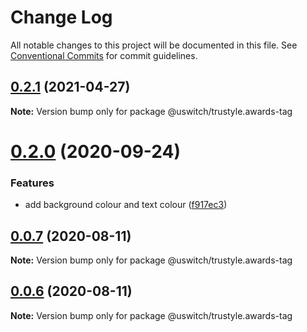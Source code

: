 # Change Log

All notable changes to this project will be documented in this file.
See [Conventional Commits](https://conventionalcommits.org) for commit guidelines.

## [0.2.1](https://github.com/uswitch/trustyle/compare/@uswitch/trustyle.awards-tag@0.2.0...@uswitch/trustyle.awards-tag@0.2.1) (2021-04-27)

**Note:** Version bump only for package @uswitch/trustyle.awards-tag





# [0.2.0](https://github.com/uswitch/trustyle/compare/@uswitch/trustyle.awards-tag@0.1.3...@uswitch/trustyle.awards-tag@0.2.0) (2020-09-24)


### Features

* add background colour and text colour ([f917ec3](https://github.com/uswitch/trustyle/commit/f917ec3))





## [0.0.7](https://github.com/uswitch/trustyle/compare/@uswitch/trustyle.awards-tag@0.0.6...@uswitch/trustyle.awards-tag@0.0.7) (2020-08-11)

**Note:** Version bump only for package @uswitch/trustyle.awards-tag





## [0.0.6](https://github.com/uswitch/trustyle/compare/@uswitch/trustyle.awards-tag@0.0.5...@uswitch/trustyle.awards-tag@0.0.6) (2020-08-11)

**Note:** Version bump only for package @uswitch/trustyle.awards-tag
